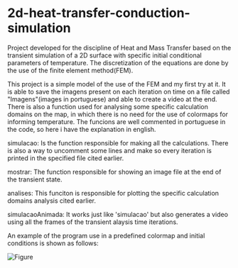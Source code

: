 # 2d-heat-transfer-conduction-simulation
Project developed for the discipline of Heat and Mass Transfer based on the transient simulation of a 2D surface with specific initial conditional parameters of temperature.
The discretization of the equations are done by the use of the finite element method(FEM).

This project is a simple model of the use of the FEM and my first try at it.
It is able to save the imagens present on each iteration on time on a file called "Imagens"(images in portuguese) and able to create a video at the end.
There is also a function used for analysing some specific calculation domains on the map, in which there is no need for the use of colormaps for informing temperature.
The funcions are well commented in portuguese in the code, so here i have the explanation in english.

simulacao:
Is the function responsible for making all the calculations.
There is also a way to uncomment some lines and make so every iteration is printed in the specified file cited earlier.

mostrar:
The function responsible for showing an image file at the end of the transient state.

analises:
This funciton is responsible for plotting the specific calculation domains analysis cited earlier.

simulacaoAnimada:
It works just like 'simulacao' but also generates a video using all the frames of the transient alaysis time iterations.

An example of the program use in a predefined colormap and initial conditions is shown as follows:

![Figure](https://user-images.githubusercontent.com/34486353/111574580-81093400-878b-11eb-8602-00e212198060.png)
